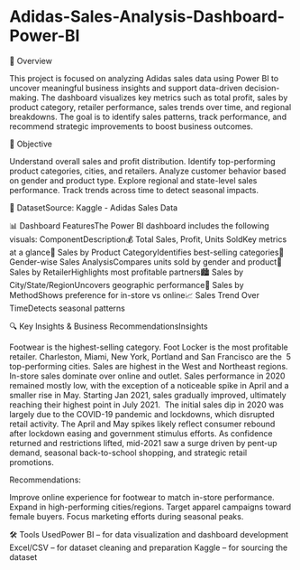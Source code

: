 # Adidas-Sales-Analysis-Dashboard-Power-BI
📌 Overview 

This project is focused on analyzing Adidas sales data using Power BI to uncover meaningful business insights and support data-driven decision-making. The dashboard visualizes key metrics such as total profit, sales by product category, retailer performance, sales trends over time, and regional breakdowns.
The goal is to identify sales patterns, track performance, and recommend strategic improvements to boost business outcomes.

🎯 Objective 

Understand overall sales and profit distribution.
Identify top-performing product categories, cities, and retailers.
Analyze customer behavior based on gender and product type.
Explore regional and state-level sales performance.
Track trends across time to detect seasonal impacts.

🧩 DatasetSource: Kaggle - Adidas Sales Data

📊 Dashboard FeaturesThe Power BI dashboard includes the following visuals:
ComponentDescription💰 Total Sales, Profit, Units SoldKey metrics at a glance👟 Sales by Product CategoryIdentifies best-selling categories🧍 Gender-wise Sales AnalysisCompares units sold by gender and product🏬 Sales by RetailerHighlights most profitable partners🏙️ Sales by City/State/RegionUncovers geographic performance🛒 Sales by MethodShows preference for in-store vs online📈 Sales Trend Over TimeDetects seasonal patterns

🔍 Key Insights & Business RecommendationsInsights


Footwear is the highest-selling category.
Foot Locker is the most profitable retailer.
Charleston, Miami, New York, Portland and San Francisco are the  5 top-performing cities.
Sales are highest in the West and Northeast regions.
In-store sales dominate over online and outlet.
Sales performance in 2020 remained mostly low, with the exception of a noticeable spike in April and a smaller rise in May. Starting Jan 2021, sales gradually improved, ultimately reaching their highest point in July 2021.
 The initial sales dip in 2020 was largely due to the COVID-19 pandemic and lockdowns, which disrupted retail activity. The April and May spikes likely reflect consumer rebound after lockdown easing and government stimulus efforts. As confidence returned and restrictions lifted, mid-2021 saw a surge driven by pent-up demand, seasonal back-to-school shopping, and strategic retail promotions.
 
Recommendations:

Improve online experience for footwear to match in-store performance.
Expand in high-performing cities/regions.
Target apparel campaigns toward female buyers.
Focus marketing efforts during seasonal peaks.

🛠️ Tools UsedPower BI – for data visualization and dashboard development
Excel/CSV – for dataset cleaning and preparation
Kaggle – for sourcing the dataset

